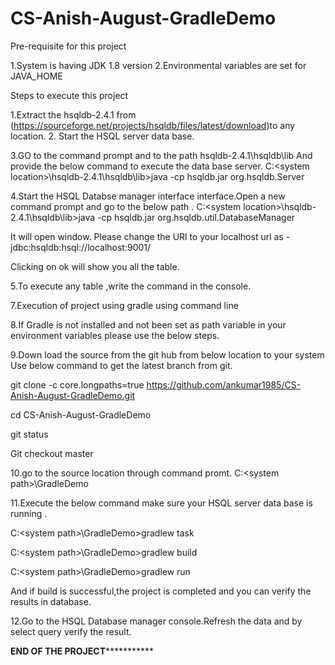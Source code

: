 # CS-Anish-August-GradleDemo

Pre-requisite for this project

1.System is having JDK 1.8 version
2.Environmental variables are set for JAVA_HOME


Steps to execute this project

1.Extract the hsqldb-2.4.1  from (https://sourceforge.net/projects/hsqldb/files/latest/download)to any location.
2. Start the HSQL server data base.

3.GO to the command prompt and to the path  hsqldb-2.4.1\hsqldb\lib
  And provide the below command to execute the data base server.
  C:\<system location>\hsqldb-2.4.1\hsqldb\lib>java -cp hsqldb.jar org.hsqldb.Server

4.Start the HSQL Databse manager interface interface.Open a new command prompt and go to the below path . 
C:\<system location>\hsqldb-2.4.1\hsqldb\lib>java -cp hsqldb.jar org.hsqldb.util.DatabaseManager

It will open window.
 Please change the URl to your localhost url as -    jdbc:hsqldb:hsql://localhost:9001/  

Clicking on ok will show you all the table.

5.To execute any table ,write the command in the console.

7.Execution of project using gradle using command line

8.If Gradle is not installed and not been set as path variable in your environment variables please use the below steps.

9.Down load the source from the git hub from below location to your system
Use below command to get the latest branch from git.

git clone -c core.longpaths=true https://github.com/ankumar1985/CS-Anish-August-GradleDemo.git

cd CS-Anish-August-GradleDemo

git status

Git checkout master

10.go to the source location through command promt.
C:\<system path>\GradleDemo

11.Execute the below command make sure your HSQL server data base is running .

C:\<system path>\GradleDemo>gradlew task

C:\<system path>\GradleDemo>gradlew build

C:\<system path>\GradleDemo>gradlew run

And if build is successful,the project is completed and you can verify the results in database.

12.Go to the HSQL Database manager console.Refresh the data and by select query verify the result.

**************************************END OF THE PROJECT*************************************************






 






